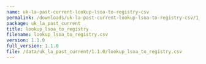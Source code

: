 ```yaml
---
name: uk-la-past-current-lookup-lsoa-to-registry-csv
permalink: /downloads/uk-la-past-current-lookup-lsoa-to-registry-csv/1_1_0
package: uk_la_past_current
title: lookup_lsoa_to_registry
filename: lookup_lsoa_to_registry.csv
version: 1.1.0
full_version: 1.1.0
file: /data/uk_la_past_current/1.1.0/lookup_lsoa_to_registry.csv
---
```

